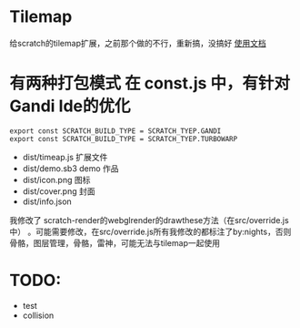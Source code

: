 # Tilemap
 
给scratch的tilemap扩展，之前那个做的不行，重新搞，没搞好
[使用文档](/docs.md)
# 有两种打包模式 在 const.js 中，有针对Gandi Ide的优化
```
export const SCRATCH_BUILD_TYPE = SCRATCH_TYEP.GANDI
export const SCRATCH_BUILD_TYPE = SCRATCH_TYEP.TURBOWARP
```

* dist/timeap.js 扩展文件
* dist/demo.sb3 demo 作品
* dist/icon.png 图标
* dist/cover.png 封面
* dist/info.json

我修改了 scratch-render的webglrender的drawthese方法（在src/override.js中）
。可能需要修改，在src/override.js所有我修改的都标注了by:nights，否则骨骼，图层管理，骨骼，雷神，可能无法与tilemap一起使用

# TODO:

* test
* collision
